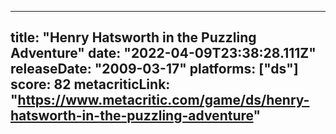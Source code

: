 
---
title: "Henry Hatsworth in the Puzzling Adventure"
date: "2022-04-09T23:38:28.111Z"
releaseDate: "2009-03-17"
platforms: ["ds"]
score: 82
metacriticLink: "https://www.metacritic.com/game/ds/henry-hatsworth-in-the-puzzling-adventure"
---
